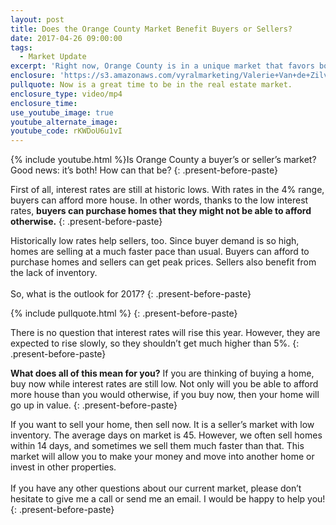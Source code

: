 ```yaml
---
layout: post
title: Does the Orange County Market Benefit Buyers or Sellers?
date: 2017-04-26 09:00:00
tags:
  - Market Update
excerpt: 'Right now, Orange County is in a unique market that favors both buyers and sellers. I’ll go over a few details that you need to know about this market today.'
enclosure: 'https://s3.amazonaws.com/vyralmarketing/Valerie+Van+de+Zilver/Orange+County+Real+Estate-+Early+2017+Market+Update.mp4'
pullquote: Now is a great time to be in the real estate market.
enclosure_type: video/mp4
enclosure_time:
use_youtube_image: true
youtube_alternate_image:
youtube_code: rKWDoU6u1vI
---
```



{% include youtube.html %}Is Orange County a buyer’s or seller’s market? Good news: it’s both! How can that be?
{: .present-before-paste}

First of all, interest rates are still at historic lows. With rates in the 4% range, buyers can afford more house. In other words, thanks to the low interest rates, **buyers can purchase homes that they might not be able to afford otherwise.**
{: .present-before-paste}

Historically low rates help sellers, too. Since buyer demand is so high, homes are selling at a much faster pace than usual. Buyers can afford to purchase homes and sellers can get peak prices. Sellers also benefit from the lack of inventory.
<br>
<br>So, what is the outlook for 2017?
{: .present-before-paste}

{% include pullquote.html %}
{: .present-before-paste}

There is no question that interest rates will rise this year. However, they are expected to rise slowly, so they shouldn’t get much higher than 5%.
{: .present-before-paste}

**What does all of this mean for you?**&nbsp;If you are thinking of buying a home, buy now while interest rates are still low. Not only will you be able to afford more house than you would otherwise, if you buy now, then your home will go up in value.
{: .present-before-paste}

If you want to sell your home, then sell now. It is a seller’s market with low inventory. The average days on market is 45. However, we often sell homes within 14 days, and sometimes we sell them much faster than that. This market will allow you to make your money and move into another home or invest in other properties.
<br>
<br>If you have any other questions about our current market, please don’t hesitate to give me a call or send me an email. I would be happy to help you!
{: .present-before-paste}
